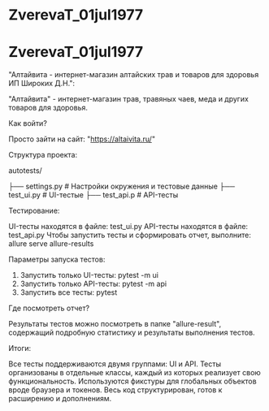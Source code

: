 # ZverevaT_01jul1977
# ZverevaT_01jul1977
"Алтайвита - интернет-магазин алтайских трав и товаров для здоровья ИП Широких Д.Н.":

"Алтайвита" - интернет-магазин трав, травяных чаев, меда и других товаров для здоровья.

Как войти?

Просто зайти на сайт: "https://altaivita.ru/"

Структура проекта:

autotests/

├── settings.py           # Настройки окружения и тестовые данные
├── test_ui.py            # UI-тестые
├── test_api.p            # API-тесты

Тестирование:

UI-тесты находятся в файле: test_ui.py
API-тесты находятся в файле: test_api.py
Чтобы запустить тесты и сформировать отчет, выполните: allure serve allure-results

Параметры запуска тестов:

1. Запустить только UI-тесты: pytest -m ui
2. Запустить только API-тесты: pytest -m api
3. Запустить все тесты: pytest

Где посмотреть отчет?

Результаты тестов можно посмотреть в папке "allure-result", содержащий подробную статистику и результаты выполнения тестов.

Итоги:

Все тесты поддерживаются двумя группами: UI и API.
Тесты организованы в отдельные классы, каждый из которых реализует свою функциональность.
Используются фикстуры для глобальных объектов вроде браузера и токенов.
Весь код структурирован, готов к расширению и дополнениям.
